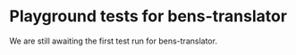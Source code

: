 # Playground tests for bens-translator
We are still awaiting the first test run for bens-translator.
